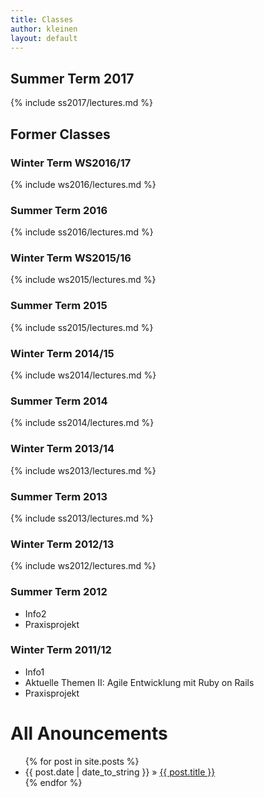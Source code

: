 ```yaml
---
title: Classes
author: kleinen
layout: default
---
```

## Summer Term 2017

{% include ss2017/lectures.md %}

## Former Classes

###  Winter Term WS2016/17

{% include ws2016/lectures.md %}

### Summer Term 2016

{% include ss2016/lectures.md %}

### Winter Term WS2015/16

{% include ws2015/lectures.md %}

### Summer Term 2015

{% include ss2015/lectures.md %}

### Winter Term 2014/15

{% include ws2014/lectures.md %}

### Summer Term 2014

{% include ss2014/lectures.md %}

### Winter Term 2013/14

{% include ws2013/lectures.md %}

### Summer Term 2013

{% include ss2013/lectures.md %}

### Winter Term 2012/13

{% include ws2012/lectures.md %}

### Summer Term 2012

- Info2
- Praxisprojekt

### Winter Term 2011/12

- Info1
- Aktuelle Themen II: Agile Entwicklung mit Ruby on Rails
- Praxisprojekt


<div id="home">
  <h1>All Anouncements</h1>
  <ul class="posts">
    {% for post in site.posts %}
      <li><span>{{ post.date | date_to_string }}</span> &raquo; <a href="{{ post.url }}">{{ post.title }}</a></li>
    {% endfor %}
  </ul>
</div>
